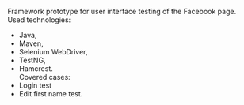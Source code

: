 Framework prototype for user interface testing of the Facebook page.<br />
Used technologies:<br />
  - Java,<br />
  - Maven,<br />
  - Selenium WebDriver,<br />
  - TestNG,<br />
  - Hamcrest.
<br />Covered cases:<br />
  - Login test<br />
  - Edit first name test.
